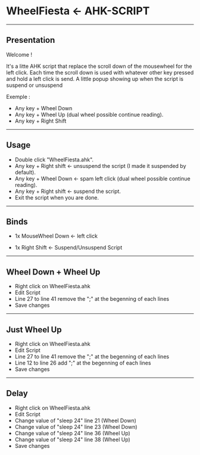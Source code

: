 # WheelFiesta <- AHK-SCRIPT 
------------------------------------------------------------------------------------------
## **Presentation**


Welcome ! 

It's a litte AHK script that replace the scroll down of the mousewheel for the left click. Each time the scroll down is used with whatever other key pressed and hold a left click is send.
A little popup showing up when the script is suspend or unsuspend

Exemple : 
+ Any key + Wheel Down 
+ Any key + Wheel Up (dual wheel possible continue reading).
+ Any key + Right Shift

------------------------------------------------------------------------------------------
## **Usage**


+ Double click "WheelFiesta.ahk".
+ Any key + Right shift <- unsuspend the script (I made it suspended by default).
+ Any key + Wheel Down  <- spam left click (dual wheel possible continue reading).
+ Any key + Right shift <- suspend the script.
+ Exit the script when you are done.



------------------------------------------------------------------------------------------
## **Binds**


+ 1x MouseWheel Down <- left click 

+ 1x Right Shift     <- Suspend/Unsuspend Script

------------------------------------------------------------------------------------------
## **Wheel Down + Wheel Up**


+ Right click on WheelFiesta.ahk
+ Edit Script
+ Line 27 to line 41 remove the ";" at the begenning of each lines
+ Save changes
------------------------------------------------------------------------------------------
## **Just Wheel Up** 


+ Right click on WheelFiesta.ahk
+ Edit Script
+ Line 27 to line 41 remove the ";" at the begenning of each lines
+ Line 12 to line 26 add ";" at the begenning of each lines
+ Save changes

------------------------------------------------------------------------------------------
## **Delay** 


+ Right click on WheelFiesta.ahk
+ Edit Script
+ Change value of "sleep 24" line 21 (Wheel Down)
+ Change value of "sleep 24" line 23 (Wheel Down)
+ Change value of "sleep 24" line 36 (Wheel Up)
+ Change value of "sleep 24" line 38 (Wheel Up)
+ Save changes
